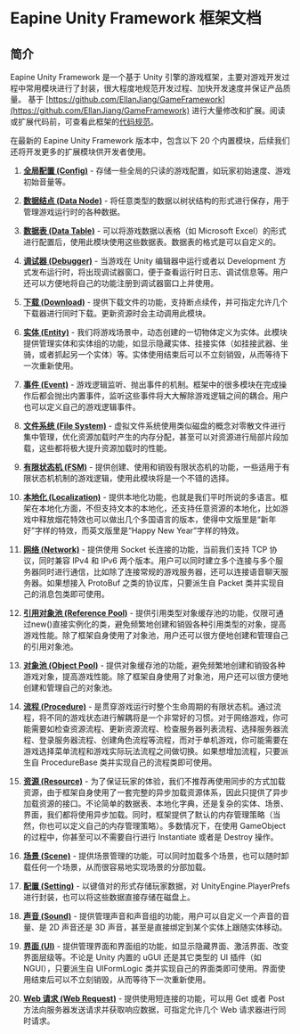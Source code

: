 # Eapine Unity Framework 框架文档

## 简介

Eapine Unity Framework 是一个基于 Unity 引擎的游戏框架，主要对游戏开发过程中常用模块进行了封装，很大程度地规范开发过程、加快开发速度并保证产品质量。
基于 [https://github.com/EllanJiang/GameFramework](https://github.com/EllanJiang/GameFramework) 进行大量修改和扩展。阅读或扩展代码前，可查看此框架的[代码规范](https://eapine.github.io/eapine-unity-framework-doc/csharp-coding-guidelines)。

在最新的 Eapine Unity Framework 版本中，包含以下 20 个内置模块，后续我们还将开发更多的扩展模块供开发者使用。

1. [**全局配置 (Config)**](https://eapine.github.io/eapine-unity-framework-doc/config) - 存储一些全局的只读的游戏配置，如玩家初始速度、游戏初始音量等。

2. [**数据结点 (Data Node)**](https://eapine.github.io/eapine-unity-framework-doc/data-node) - 将任意类型的数据以树状结构的形式进行保存，用于管理游戏运行时的各种数据。

3. [**数据表 (Data Table)**](https://eapine.github.io/eapine-unity-framework-doc/data-table) - 可以将游戏数据以表格（如 Microsoft Excel）的形式进行配置后，使用此模块使用这些数据表。数据表的格式是可以自定义的。

4. [**调试器 (Debugger)**](https://eapine.github.io/eapine-unity-framework-doc/debugger) - 当游戏在 Unity 编辑器中运行或者以 Development 方式发布运行时，将出现调试器窗口，便于查看运行时日志、调试信息等。用户还可以方便地将自己的功能注册到调试器窗口上并使用。

5. [**下载 (Download)**](https://eapine.github.io/eapine-unity-framework-doc/download) - 提供下载文件的功能，支持断点续传，并可指定允许几个下载器进行同时下载。更新资源时会主动调用此模块。

6. [**实体 (Entity)**](https://eapine.github.io/eapine-unity-framework-doc/event) - 我们将游戏场景中，动态创建的一切物体定义为实体。此模块提供管理实体和实体组的功能，如显示隐藏实体、挂接实体（如挂接武器、坐骑，或者抓起另一个实体）等。实体使用结束后可以不立刻销毁，从而等待下一次重新使用。

7. [**事件 (Event)**](https://eapine.github.io/eapine-unity-framework-doc/event) - 游戏逻辑监听、抛出事件的机制。框架中的很多模块在完成操作后都会抛出内置事件，监听这些事件将大大解除游戏逻辑之间的耦合。用户也可以定义自己的游戏逻辑事件。

8. [**文件系统 (File System)**](https://eapine.github.io/eapine-unity-framework-doc/file-system) - 虚拟文件系统使用类似磁盘的概念对零散文件进行集中管理，优化资源加载时产生的内存分配，甚至可以对资源进行局部片段加载，这些都将极大提升资源加载时的性能。

9. [**有限状态机 (FSM)**](https://eapine.github.io/eapine-unity-framework-doc/fsm) - 提供创建、使用和销毁有限状态机的功能，一些适用于有限状态机机制的游戏逻辑，使用此模块将是一个不错的选择。

10. [**本地化 (Localization)**](https://eapine.github.io/eapine-unity-framework-doc/localization) - 提供本地化功能，也就是我们平时所说的多语言。框架在本地化方面，不但支持文本的本地化，还支持任意资源的本地化，比如游戏中释放烟花特效也可以做出几个多国语言的版本，使得中文版里是“新年好”字样的特效，而英文版里是“Happy New Year”字样的特效。

11. [**网络 (Network)**](https://eapine.github.io/eapine-unity-framework-doc/network) - 提供使用 Socket 长连接的功能，当前我们支持 TCP 协议，同时兼容 IPv4 和 IPv6 两个版本。用户可以同时建立多个连接与多个服务器同时进行通信，比如除了连接常规的游戏服务器，还可以连接语音聊天服务器。如果想接入 ProtoBuf 之类的协议库，只要派生自 Packet 类并实现自己的消息包类即可使用。

12. [**引用对象池 (Reference Pool)**](https://eapine.github.io/eapine-unity-framework-doc/reference-pool) - 提供引用类型对象缓存池的功能，仅限可通过new()直接实例化的类，避免频繁地创建和销毁各种引用类型的对象，提高游戏性能。除了框架自身使用了对象池，用户还可以很方便地创建和管理自己的引用对象池。

13. [**对象池 (Object Pool)**](https://eapine.github.io/eapine-unity-framework-doc/object-pool) - 提供对象缓存池的功能，避免频繁地创建和销毁各种游戏对象，提高游戏性能。除了框架自身使用了对象池，用户还可以很方便地创建和管理自己的对象池。

14. [**流程 (Procedure)**](https://eapine.github.io/eapine-unity-framework-doc/procedure) - 是贯穿游戏运行时整个生命周期的有限状态机。通过流程，将不同的游戏状态进行解耦将是一个非常好的习惯。对于网络游戏，你可能需要如检查资源流程、更新资源流程、检查服务器列表流程、选择服务器流程、登录服务器流程、创建角色流程等流程，而对于单机游戏，你可能需要在游戏选择菜单流程和游戏实际玩法流程之间做切换。如果想增加流程，只要派生自 ProcedureBase 类并实现自己的流程类即可使用。

15. [**资源 (Resource)**](https://eapine.github.io/eapine-unity-framework-doc/resource) - 为了保证玩家的体验，我们不推荐再使用同步的方式加载资源，由于框架自身使用了一套完整的异步加载资源体系，因此只提供了异步加载资源的接口。不论简单的数据表、本地化字典，还是复杂的实体、场景、界面，我们都将使用异步加载。同时，框架提供了默认的内存管理策略（当然，你也可以定义自己的内存管理策略）。多数情况下，在使用 GameObject 的过程中，你甚至可以不需要自行进行 Instantiate 或者是 Destroy 操作。

16. [**场景 (Scene)**](https://eapine.github.io/eapine-unity-framework-doc/scene) - 提供场景管理的功能，可以同时加载多个场景，也可以随时卸载任何一个场景，从而很容易地实现场景的分部加载。

17. [**配置 (Setting)**](https://eapine.github.io/eapine-unity-framework-doc/setting) - 以键值对的形式存储玩家数据，对 UnityEngine.PlayerPrefs 进行封装，也可以将这些数据直接存储在磁盘上。

18. [**声音 (Sound)**](https://eapine.github.io/eapine-unity-framework-doc/sound) - 提供管理声音和声音组的功能，用户可以自定义一个声音的音量、是 2D 声音还是 3D 声音，甚至是直接绑定到某个实体上跟随实体移动。

19. [**界面 (UI)**](https://eapine.github.io/eapine-unity-framework-doc/ui) - 提供管理界面和界面组的功能，如显示隐藏界面、激活界面、改变界面层级等。不论是 Unity 内置的 uGUI 还是其它类型的 UI 插件（如 NGUI），只要派生自 UIFormLogic 类并实现自己的界面类即可使用。界面使用结束后可以不立刻销毁，从而等待下一次重新使用。

20. [**Web 请求 (Web Request)**](https://eapine.github.io/eapine-unity-framework-doc/web-request) - 提供使用短连接的功能，可以用 Get 或者 Post 方法向服务器发送请求并获取响应数据，可指定允许几个 Web 请求器进行同时请求。